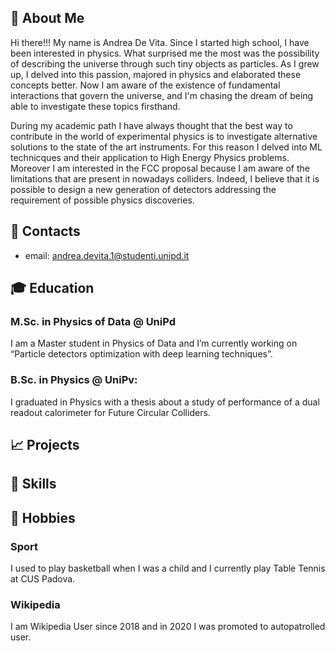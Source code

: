 ## 🚀 About Me

Hi there!!! My name is Andrea De Vita. Since I started high school, I have been interested in physics. What surprised me the most was the possibility of describing the universe through such tiny objects as particles. As I grew up, I delved into this passion, majored in physics and elaborated these concepts better. Now I am aware of the existence of fundamental interactions that govern the universe, and I'm chasing the dream of being able to investigate these topics firsthand.

During my academic path I have always thought that the best way to contribute in the world of experimental physics is to investigate alternative solutions to the state of the art instruments. For this reason I delved into ML technicques and their application to High Energy Physics problems. Moreover I am interested in the FCC proposal because I am aware of the limitations that are present in nowadays colliders. Indeed, I believe that it is possible to design a new generation of detectors addressing the requirement of possible physics discoveries.

## :incoming_envelope: Contacts
* email: andrea.devita.1@studenti.unipd.it

## :mortar_board: Education

### M.Sc. in Physics of Data @ UniPd

I am a Master student in Physics of Data and I’m currently working on “Particle detectors optimization with deep learning techniques”.

### B.Sc. in Physics @ UniPv:

I graduated in Physics with a thesis about a study of performance of a dual readout calorimeter for Future Circular Colliders.

## :chart_with_upwards_trend: Projects

## :paperclip: Skills

## :high_brightness: Hobbies

### Sport
I used to play basketball when I was a child and I currently play Table Tennis at CUS Padova.

### Wikipedia
I am Wikipedia User since 2018 and in 2020 I was promoted to autopatrolled user.
